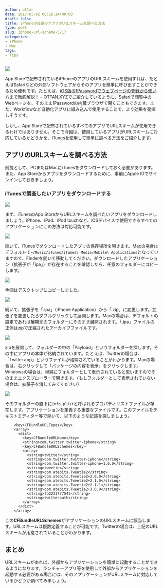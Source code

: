 ```yaml
---
author: ottan
date: 2017-05-02 00:16:24+00:00
draft: false
title: iPhoneの任意のアプリのURLスキームを調べる方法
type: post
slug: iphone-url-scheme-5717
categories:
- iPhone
- Mac
tags:
- Tips
---
```


![](/uploads/2017/05/170501-5907caece5b5d.jpg)

App Storeで配布されているiPhoneのアプリのURLスキームを使用すれば、たとえばSafariなどの外部ソフトウェアからそのアプリを簡単に呼び出すことができるため便利です。たとえば、[iOS版の1Passwordでウェブページの登録から使い方まで徹底解説！ – OTTAN.XYZ](/ios-1password-description-554/)でご紹介しているように、Safariで閲覧中のWebページを、そのまま1Passwordの内蔵ブラウザで開くこともできます。また、Workflowなど自動化アプリに組み込んで使用することで、より効果を発揮しそうです。

しかし、App Storeで配布されているすべてのアプリでURLスキームが使用できるわけではありません。そこで今回は、使用しているアプリがURLスキームに対応しているかどうかを、iTunesを使用して簡単に調べる方法をご紹介します。

## アプリのURLスキームを調べる方法

前提として、PCまたはMacにiTunesをダウンロードしておく必要があります。また、App Storeからアプリをダウンロードするために、事前にApple IDでサインインしておきましょう。

### iTunesで調査したいアプリをダウンロードする

![](/uploads/2017/05/170501-5907caf7e4c43.png)

まず、iTunesのApp StoreからURLスキームを調べたいアプリをダウンロードしましょう。iPhone、iPad、iPod touchなど、iOSデバイスで使用できるすべてのアプリケーションにこの方法は対応可能です。

![](/uploads/2017/05/170501-5907cb001872a.png)

続いて、iTunesでダウンロードしたアプリの保存場所を開きます。Macの場合はデフォルトで`~/Music/iTunes/iTunes\ Media/Mobile\ Applications`となっていますので、Finderを開いて移動してください。ダウンロードしたアプリケーション（拡張子が「ipa」）が存在することを確認したら、任意のフォルダーにコピーします。

![](/uploads/2017/05/170501-5907cb22b8f44.png)

今回はデスクトップにコピーしました。

![](/uploads/2017/05/170501-5907cb36a404d.png)

続いて、拡張子を「.ipa」（iPhone Application）から「.zip」に変更します。拡張子を変更したらダブルクリックして展開します。Macの場合は、デフォルトの設定であれば展開元のフォルダーにそのまま展開されます。「.ipa」ファイルの正体はzipで圧縮されたアーカイブファイルです。

![](/uploads/2017/05/170501-5907cb3d28041.png)

zipを展開して、フォルダーの中の「Payload」というフォルダーを探します。その中にアプリの本体が格納されています。たとえば、Twitterの場合は、「Twitter.app」というファイルが格納されていることがわかります。Macの場合は、右クリックして「パッケージの内容を表示」をクリックします。Windowsの場合は、単純にフォルダーとして表示されていると思いますのでそのままエクスプローラーで開きます。（もしフォルダーとして表示されていない場合は、拡張子を消してみてください）

![](/uploads/2017/05/170501-5907cb439c3f3.png)

そのフォルダーの直下に`info.plist`と呼ばれるプロパティリストファイルが存在します。アプリケーションを定義する重要なファイルです。このファイルをテキストエディター等で開いて、以下のような記述を探しましょう。

        <key>CFBundleURLTypes</key>
        <array>
          <dict>
            <key>CFBundleURLName</key>
            <string>com.twitter.twitter-iphone</string>
            <key>CFBundleURLSchemes</key>
            <array>
              <string>twitter</string>
              <string>com.twitter.twitter-iphone</string>
              <string>com.twitter.twitter-iphone+1.0.0</string>
              <string>tweetie</string>
              <string>com.atebits.Tweetie2</string>
              <string>com.atebits.Tweetie2+2.0.0</string>
              <string>com.atebits.Tweetie2+2.1.0</string>
              <string>com.atebits.Tweetie2+2.1.1</string>
              <string>com.atebits.Tweetie2+3.0.0</string>
              <string>fb2231777543</string>
              <string>twitterauth</string>
            </array>
          </dict>
        </array>

この**CFBundleURLSchemes**がアプリケーションのURLスキームに該当します。URLスキームは複数定義することが可能です。Twitterの場合は、上記のURLスキームが用意されていることがわかります。

## まとめ

URLスキームがあれば、外部からアプリケーションを簡単に起動することができるようになります。ランチャーアプリ等を使用して外部からアプリケーションを起動する必要がある場合には、そのアプリケーションがURLスキームに対応しているかどうか調べてみましょう。
